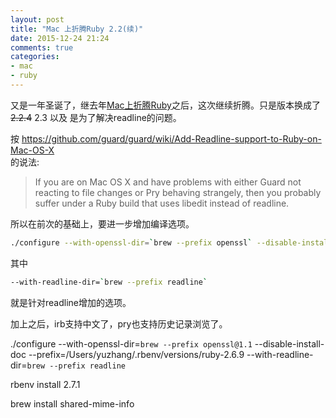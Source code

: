 ```yaml
---
layout: post
title: "Mac 上折腾Ruby 2.2(续)"
date: 2015-12-24 21:24
comments: true
categories:
- mac
- ruby
---
```


又是一年圣诞了，继去年[Mac上折腾Ruby](http://octopresszhangyu.herokuapp.com/blog/2014/12/31/mac-shang-zhe-teng-ruby-2-dot-2/)之后，这次继续折腾。只是版本换成了~~2.2.4~~ 2.3 以及
是为了解决readline的问题。

按 https://github.com/guard/guard/wiki/Add-Readline-support-to-Ruby-on-Mac-OS-X  
的说法:

> If you are on Mac OS X and have problems with either Guard not reacting to file changes or Pry behaving strangely, then you probably suffer under a Ruby build that uses libedit instead of readline.

所以在前次的基础上，要进一步增加编译选项。

```bash
./configure --with-openssl-dir=`brew --prefix openssl` --disable-install-doc --prefix=/Users/me/.rbenv/versions/ruby-2.3  --with-readline-dir=`brew --prefix readline`
```

其中
```bash
--with-readline-dir=`brew --prefix readline`
```
 就是针对readline增加的选项。

加上之后，irb支持中文了，pry也支持历史记录浏览了。

./configure --with-openssl-dir=`brew --prefix openssl@1.1` --disable-install-doc --prefix=/Users/yuzhang/.rbenv/versions/ruby-2.6.9  --with-readline-dir=`brew --prefix readline`

rbenv install 2.7.1

brew install shared-mime-info
